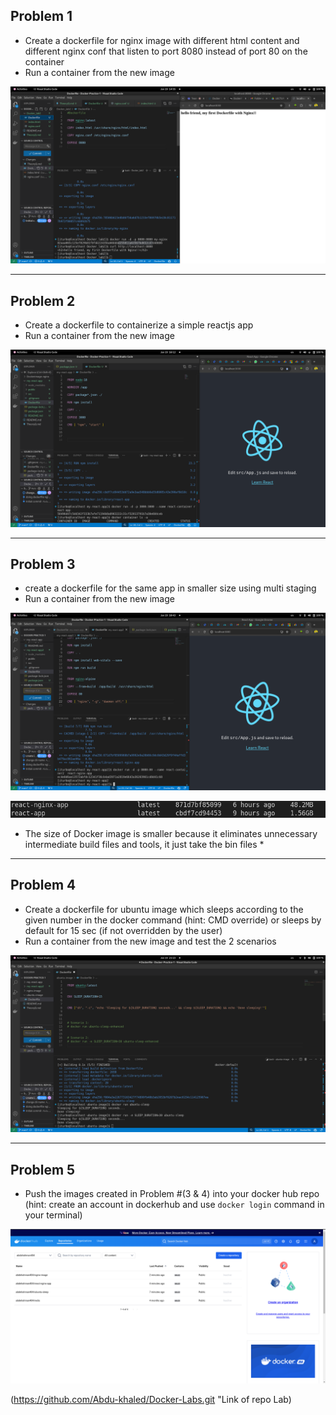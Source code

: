 ## Problem 1

- Create a dockerfile for nginx image with different html content and different nginx conf that listen to port 8080 instead of port 80 on the container
- Run a container from the new image

![](./pic/prob1.png)

***
## Problem 2

- Create a dockerfile to containerize a simple reactjs app
- Run a container from the new image

![](./pic/prob2.png)

***
## Problem 3

- create a dockerfile for the same app in smaller size using multi staging
- Run a container from the new image

![](./pic/prob3.png)

![](./pic/s-image.png)

* The size of Docker image is smaller because it eliminates unnecessary intermediate build files and tools, it just take the bin files *


***

## Problem 4 

- Create a dockerfile for ubuntu image which sleeps according to the given number in the docker command (hint: CMD override) or sleeps by default for 15 sec (if not overridden by the user)
- Run a container from the new image and test the 2 scenarios


![](./pic/prob4.png)

***

## Problem 5


- Push the images created in Problem #(3 & 4) into your docker hub repo (hint: create an account in dockerhub and use `docker login` command in your terminal)

![](./pic/prob5.png)


(https://github.com/Abdu-khaled/Docker-Labs.git "Link of repo Lab)
